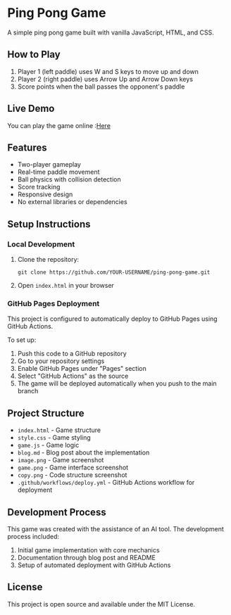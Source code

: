 # Ping Pong Game

A simple ping pong game built with vanilla JavaScript, HTML, and CSS.

## How to Play

1. Player 1 (left paddle) uses W and S keys to move up and down
2. Player 2 (right paddle) uses Arrow Up and Arrow Down keys
3. Score points when the ball passes the opponent's paddle

## Live Demo

You can play the game online :[Here](https://cyx977.github.io/genpingpong/)

## Features

- Two-player gameplay
- Real-time paddle movement
- Ball physics with collision detection
- Score tracking
- Responsive design
- No external libraries or dependencies

## Setup Instructions

### Local Development

1. Clone the repository:
   ```
   git clone https://github.com/YOUR-USERNAME/ping-pong-game.git
   ```

2. Open `index.html` in your browser

### GitHub Pages Deployment

This project is configured to automatically deploy to GitHub Pages using GitHub Actions.

To set up:

1. Push this code to a GitHub repository
2. Go to your repository settings
3. Enable GitHub Pages under "Pages" section
4. Select "GitHub Actions" as the source
5. The game will be deployed automatically when you push to the main branch

## Project Structure

- `index.html` - Game structure
- `style.css` - Game styling
- `game.js` - Game logic
- `blog.md` - Blog post about the implementation
- `image.png` - Game screenshot
- `game.png` - Game interface screenshot
- `copy.png` - Code structure screenshot
- `.github/workflows/deploy.yml` - GitHub Actions workflow for deployment

## Development Process

This game was created with the assistance of an AI tool. The development process included:

1. Initial game implementation with core mechanics
2. Documentation through blog post and README
3. Setup of automated deployment with GitHub Actions

## License

This project is open source and available under the MIT License.